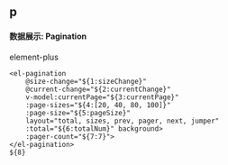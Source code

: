 ## p
#### 数据展示: Pagination
element-plus <el-pagination>
```
<el-pagination
	@size-change="${1:sizeChange}"
	@current-change="${2:currentChange}"
	v-model:currentPage="${3:currentPage}"
	:page-sizes="${4:[20, 40, 80, 100]}"
	:page-size="${5:pageSize}"
	layout="total, sizes, prev, pager, next, jumper"
	:total="${6:totalNum}" background>
	:pager-count="${7:7}">
</el-pagination>
${8}
```